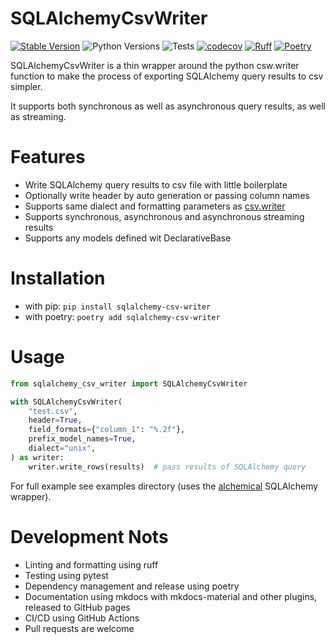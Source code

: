 # SQLAlchemyCsvWriter

[![Stable Version](https://img.shields.io/pypi/v/sqlalchemy_csv_writer?label=stable)](https://pypi.org/project/sqlalchemy-csv-writer/#history)
![Python Versions](https://img.shields.io/pypi/pyversions/sqlalchemy_csv_writer)
![Tests](https://github.com/github/docs/actions/workflows/test.yml/badge.svg?branch=main)
[![codecov](https://codecov.io/gh/raayu83/sqlalchemy-csv-writer/graph/badge.svg?token=TXRKRRADUH)](https://codecov.io/gh/raayu83/sqlalchemy-csv-writer)
[![Ruff](https://img.shields.io/endpoint?url=https://raw.githubusercontent.com/astral-sh/ruff/main/assets/badge/v2.json)](https://github.com/astral-sh/ruff)
[![Poetry](https://img.shields.io/endpoint?url=https://python-poetry.org/badge/v0.json)](https://python-poetry.org/)

SQLAlchemyCsvWriter is a thin wrapper around the python csw.writer function to make the process of exporting SQLAlchemy query results to csv simpler. 

It supports both synchronous as well as asynchronous query results, as well as streaming.

# Features
- Write SQLAlchemy query results to csv file with little boilerplate
- Optionally write header by auto generation or passing column names
- Supports same dialect and formatting parameters as [csv.writer](https://docs.python.org/3/library/csv.html#csv.writer)
- Supports synchronous, asynchronous and asynchronous streaming results
- Supports any models defined wit DeclarativeBase

# Installation
- with pip: `pip install sqlalchemy-csv-writer`
- with poetry: `poetry add sqlalchemy-csv-writer`

# Usage

```python
from sqlalchemy_csv_writer import SQLAlchemyCsvWriter

with SQLAlchemyCsvWriter(
    "test.csv",
    header=True,
    field_formats={"column_1": "%.2f"},
    prefix_model_names=True,
    dialect="unix",
) as writer:
    writer.write_rows(results)  # pass results of SQLAlchemy query
```

For full example see examples directory (uses the [alchemical](https://github.com/miguelgrinberg/alchemical) SQLAlchemy wrapper).

# Development Nots
- Linting and formatting using ruff
- Testing using pytest
- Dependency management and release using poetry
- Documentation using mkdocs with mkdocs-material and other plugins, released to GitHub pages
- CI/CD using GitHub Actions
- Pull requests are welcome